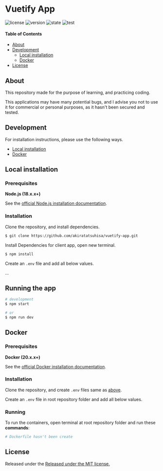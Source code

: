 # Vuetify App

![license](https://img.shields.io/badge/License-MIT-green.svg)
![version](https://img.shields.io/badge/version-0.0.1%20alpha-brightgreen.svg)
![state](https://img.shields.io/badge/state-ongoing-blue.svg)
![test](https://img.shields.io/badge/bug-crit-red.svg)

#### Table of Contents

- [About](#about)
- [Development](#development)
  - [Local installation](#local-installation)
  - [Docker](#docker)
- [License](#license)

## About

This repository made for the purpose of learning, and practicing coding.

This applications may have many potential bugs, and I advise you not to use it for commercial or personal purposes, as it hasn't been secured and tested.

## Development

For installation instructions, please use the following ways.

- [Local installation](#local-installation)
- [Docker](#docker)

## Local installation

### Prerequisites

**Node.js (18.x.x+)**

See the [official Node.js installation documentation](https://nodejs.org/).

### Installation

Clone the repository, and install dependencies.

```bash
$ git clone https://github.com/akiratatsuhisa/vuetify-app.git
```

Install Dependencies for client app, open new terminal.

```bash
$ npm install
```

Create an `.env` file and add all below values.

...

## Running the app

```bash
# development
$ npm start

# or
$ npm run dev
```

## Docker

### Prerequisites

**Docker (20.x.x+)**

See the [official Docker installation documentation](https://docs.docker.com/get-docker/).

### Installation

Clone the repository, and create `.env` files same as [above](#local-installation).

Create an `.env` file in root repository folder and add all below values.

### Running

To run the containers, open terminal at root repository folder and run these **commands**:

```bash
# Dockerfile hasn't been create
```

## License

Released under the [Released under the MIT license.](LICENSE)
